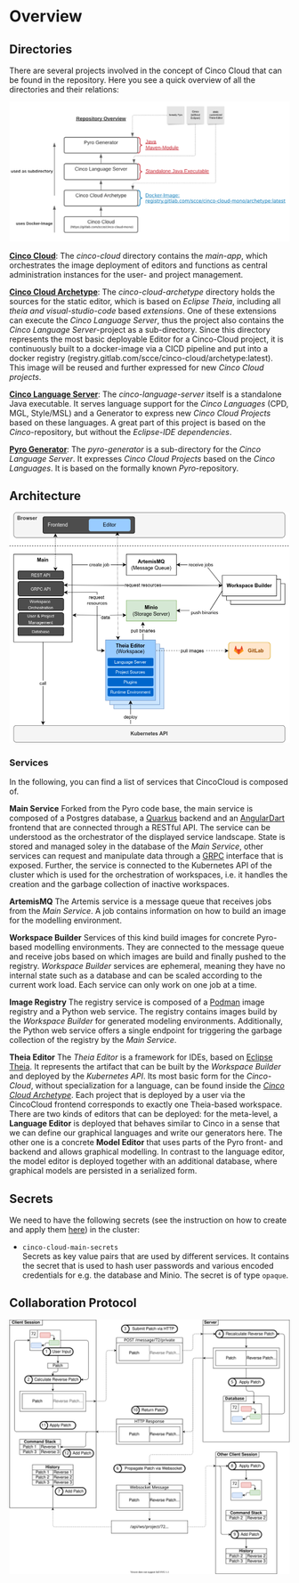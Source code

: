 # Overview

## Directories

There are several projects involved in the concept of Cinco Cloud that can be found in the repository.
Here you see a quick overview of all the directories and their relations:

![Cinco Cloud Repositories](./assets/repository-overview.png)

[**Cinco Cloud**](https://gitlab.com/scce/cinco-cloud/-/tree/main/cinco-cloud):
The *cinco-cloud* directory contains the *main-app*, which orchestrates the image deployment of editors and functions as central administration instances for the user- and project management.

[**Cinco Cloud Archetype**](https://gitlab.com/scce/cinco-cloud/-/tree/main/cinco-cloud-archetype):
The *cinco-cloud-archetype* directory holds the sources for the static editor, which is based on *Eclipse Theia*, including all *theia and visual-studio-code* based *extensions*.
One of these extensions can execute the *Cinco Language Server*, thus the project also contains the *Cinco Language Server*-project as a sub-directory.
Since this directory represents the most basic deployable Editor for a Cinco-Cloud project, it is continuously built to a docker-image via a CICD pipeline and put into a docker registry (registry.gitlab.com/scce/cinco-cloud/archetype:latest).
This image will be reused and further expressed for new *Cinco Cloud projects*.

[**Cinco Language Server**](https://gitlab.com/scce/cinco-cloud/-/tree/main/cinco-language-server):
The *cinco-language-server* itself is a standalone Java executable.
It serves language support for the *Cinco Languages* (CPD, MGL, Style/MSL) and a Generator to express new *Cinco Cloud Projects* based on these languages.
A great part of this project is based on the *Cinco*-repository, but without the *Eclipse-IDE dependencies*.

[**Pyro Generator**](https://gitlab.com/scce/cinco-cloud/-/tree/main/pyro-generator):
The *pyro-generator* is a sub-directory for the *Cinco Language Server*.
It expresses *Cinco Cloud Projects* based on the *Cinco Languages*.
It is based on the formally known *Pyro*-repository.

## Architecture

![Cinco Cloud Architecture](./assets/architecture.png)

### Services

In the following, you can find a list of services that CincoCloud is composed of.

**Main Service** Forked from the Pyro code base, the main service is composed of a Postgres database, a [Quarkus][quarkus] backend and an [AngularDart][angular-dart] frontend that are connected through a RESTful API.
The service can be understood as the orchestrator of the displayed service landscape.
State is stored and managed soley in the database of the *Main Service*, other services can request and manipulate data through a [GRPC][grpc] interface that is exposed.
Further, the service is connected to the Kubernetes API of the cluster which is used for the orchestration of workspaces, i.e. it handles the creation and the garbage collection of inactive workspaces.

**ArtemisMQ** The Artemis service is a message queue that receives jobs from the *Main Service*.
A job contains information on how to build an image for the modelling environment.

**Workspace Builder** Services of this kind build images for concrete Pyro-based modelling environments.
They are connected to the message queue and receive jobs based on which images are build and finally pushed to the registry.
*Workspace Builder* services are ephemeral, meaning they have no internal state such as a database and can be scaled according to the current work load.
Each service can only work on one job at a time.

**Image Registry** The registry service is composed of a [Podman][podman] image registry and a Python web service.
The registry contains images build by the *Workspace Builder* for generated modeling environments.
Additionally, the Python web service offers a single endpoint for triggering the garbage collection of the registry by the *Main Service*.

**Theia Editor**
The *Theia Editor* is a framework for IDEs, based on [Eclipse Theia](https://github.com/eclipse-theia/theia).
It represents the artifact that can be built by the *Workspace Builder* and deployed by the *Kubernetes API*.
Its most basic form for the *Cinco-Cloud*, without specialization for a language, can be found inside the [*Cinco Cloud Archetype*](https://gitlab.com/scce/cinco-cloud/-/tree/main/cinco-cloud-archetype).
Each project that is deployed by a user via the CincoCloud frontend corresponds to exactly one Theia-based workspace.
There are two kinds of editors that can be deployed: for the meta-level, a **Language Editor** is deployed that behaves similar to Cinco in a sense that we can define our graphical languages and write our generators here.
The other one is a concrete **Model Editor** that uses parts of the Pyro front- and backend and allows graphical modelling.
In contrast to the language editor, the model editor is deployed together with an additional database, where graphical models are persisted in a serialized form.

## Secrets

We need to have the following secrets (see the instruction on how to create and apply them [here](../installation/)) in the cluster:

* `cinco-cloud-main-secrets` <br>
  Secrets as key value pairs that are used by different services.
  It contains the secret that is used to hash user passwords and various encoded credentials for e.g. the database and Minio.
  The secret is of type `opaque`.

[cinco-cloud-container-registry]: https://gitlab.com/scce/cinco-cloud/container_registry
[grpc]: https://grpc.io/
[podman]: https://podman.io/
[quarkus]: https://quarkus.io/
[angular-dart]: https://github.com/angulardart/angular

## Collaboration Protocol

![CincoCloud Collaboration Protocol](./assets/collaboration-protocol.svg)
